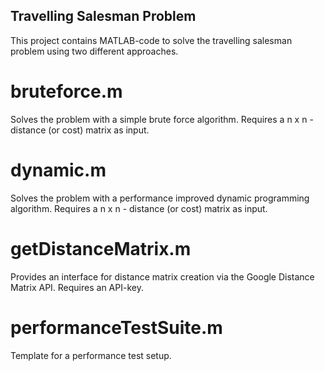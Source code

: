 ## Travelling Salesman Problem

This project contains MATLAB-code to solve the travelling salesman problem using two different approaches.

# bruteforce.m
Solves the problem with a simple brute force algorithm.
Requires a n x n - distance (or cost) matrix as input.

# dynamic.m
Solves the problem with a performance improved dynamic programming algorithm.
Requires a n x n - distance (or cost) matrix as input.

# getDistanceMatrix.m
Provides an interface for distance matrix creation via the Google Distance Matrix API.
Requires an API-key.

# performanceTestSuite.m
Template for a performance test setup.
